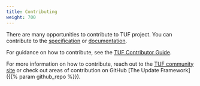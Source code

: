 ```yaml
---
title: Contributing
weight: 700
---
```


There are many opportunities to contribute to TUF project. You can contribute to
the [specification](/specification/) or [documentation](/docs/).

For guidance on how to contribute, see the
[TUF Contributor Guide](https://github.com/theupdateframework/community/blob/main/CONTRIBUTING.md).

For more information on how to contribute, reach out to the
[TUF community site](/community/) or check out areas of contribution on GitHub
[The Update Framework]({{% param github_repo %}}).
